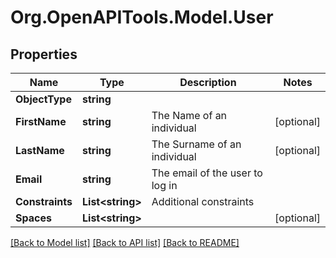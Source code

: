 
# Org.OpenAPITools.Model.User

## Properties

Name | Type | Description | Notes
------------ | ------------- | ------------- | -------------
**ObjectType** | **string** |  | 
**FirstName** | **string** | The Name of an individual | [optional] 
**LastName** | **string** | The Surname of an individual | [optional] 
**Email** | **string** | The email of the user to log in | 
**Constraints** | **List&lt;string&gt;** | Additional constraints | 
**Spaces** | **List&lt;string&gt;** |  | [optional] 

[[Back to Model list]](../README.md#documentation-for-models)
[[Back to API list]](../README.md#documentation-for-api-endpoints)
[[Back to README]](../README.md)

